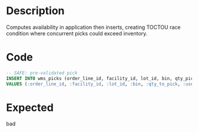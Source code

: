 # Description

Computes availability in application then inserts, creating TOCTOU race condition where concurrent picks could exceed inventory.

# Code

```sql
-- SAFE: pre-validated pick
INSERT INTO wms_picks (order_line_id, facility_id, lot_id, bin, qty_picked, picker_id, status)
VALUES (:order_line_id, :facility_id, :lot_id, :bin, :qty_to_pick, :user_id, 'CREATED');
```

# Expected

bad